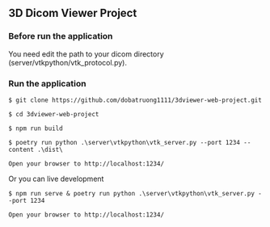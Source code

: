 ## 3D Dicom Viewer Project

### Before run the application

You need edit the path to your dicom directory (server/vtkpython/vtk_protocol.py).

### Run the application

```
$ git clone https://github.com/dobatruong1111/3dviewer-web-project.git
```

```
$ cd 3dviewer-web-project
```

```
$ npm run build
```

```
$ poetry run python .\server\vtkpython\vtk_server.py --port 1234 --content .\dist\

Open your browser to http://localhost:1234/
```

Or you can live development

```
$ npm run serve & poetry run python .\server\vtkpython\vtk_server.py --port 1234

Open your browser to http://localhost:1234/
```
